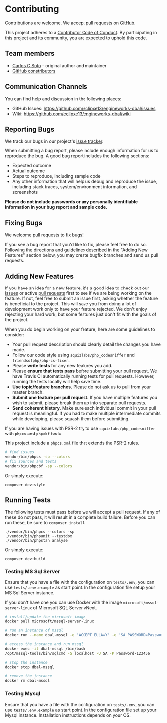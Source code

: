 # Contributing

Contributions are welcome. We accept pull requests on [GitHub](https://github.com/eclipxe13/engineworks-dbal).

This project adheres to a [Contributor Code of Conduct](https://github.com/eclipxe13/engineworks-dbal/blob/master/CODE_OF_CONDUCT.md).
By participating in this project and its community, you are expected to uphold this code.

## Team members

* [Carlos C Soto](https://github.com/eclipxe13) - original author and maintainer
* [GitHub constributors](https://github.com/eclipxe13/engineworks-dbal/graphs/contributors)

## Communication Channels

You can find help and discussion in the following places:

* GitHub Issues: <https://github.com/eclipxe13/engineworks-dbal/issues>
* Wiki: <https://github.com/eclipxe13/engineworks-dbal/wiki>

## Reporting Bugs

We track our bugs in our project's [issue tracker](https://github.com/eclipxe13/engineworks-dbal/issues).

When submitting a bug report, please include enough information for us to reproduce the bug. A good bug report includes the following sections:

* Expected outcome
* Actual outcome
* Steps to reproduce, including sample code
* Any other information that will help us debug and reproduce the issue, including stack traces, system/environment information, and screenshots

**Please do not include passwords or any personally identifiable information in your bug report and sample code.**

## Fixing Bugs

We welcome pull requests to fix bugs!

If you see a bug report that you'd like to fix, please feel free to do so. Following the directions and guidelines described in the "Adding New Features" section below, you may create bugfix branches and send us pull requests.

## Adding New Features

If you have an idea for a new feature, it's a good idea to check out our
[issues](https://github.com/eclipxe13/engineworks-dbal/issues) or active
[pull requests](https://github.com/eclipxe13/engineworks-dbal/pulls)
first to see if we are being working on the feature.
If not, feel free to submit an issue first, asking whether the feature is beneficial to the project.
This will save you from doing a lot of development work only to have your feature rejected.
We don't enjoy rejecting your hard work, but some features just don't fit with the goals of the project.

When you do begin working on your feature, here are some guidelines to consider:

* Your pull request description should clearly detail the changes you have made.
* Follow our code style using `squizlabs/php_codesniffer` and `friendsofphp/php-cs-fixer`.
* Please **write tests** for any new features you add.
* Please **ensure that tests pass** before submitting your pull request. We have Travis CI automatically running tests for pull requests. However, running the tests locally will help save time.
* **Use topic/feature branches.** Please do not ask us to pull from your master branch.
* **Submit one feature per pull request.** If you have multiple features you wish to submit, please break them up into separate pull requests.
* **Send coherent history**. Make sure each individual commit in your pull request is meaningful. If you had to make multiple intermediate commits while developing, please squash them before submitting.

If you are having issues with PSR-2 try to use `squizlabs/php_codesniffer` with `phpcs` and `phpcbf` tools

This project include a `phpcs.xml` file that extends the PSR-2 rules.

```bash
# find issues
vendor/bin/phpcs -sp --colors
# fix sources and tests
vendor/bin/phpcbf -sp --colors
```

Or simply execute:

```
composer dev:style
```

## Running Tests

The following tests must pass before we will accept a pull request. If any of these do not pass,
it will result in a complete build failure. Before you can run these, be sure to `composer install`.

```
./vendor/bin/phpcs --colors -sp
./vendor/bin/phpunit --testdox
./vendor/bin/phpstan analyse
```

Or simply execute:

```
composer dev:build
```

### Testing MS Sql Server

Ensure that you have a file with the configuration on `tests/.env`, you can use `tests/.env.example` as start point.
In the configuration file setup your MS Sql Server instance.

If you don't have one you can use Docker with the image `microsoft/mssql-server-linux` of Microsoft SQL Server vNext.

```bash
# install/update the microsoft image
docker pull microsoft/mssql-server-linux

# run an instance of mssql
docker run --name dbal-mssql -e 'ACCEPT_EULA=Y' -e 'SA_PASSWORD=Password-123456' -p 1433:1433 -d microsoft/mssql-server-linux

# access the instance and run mssql
docker exec -it dbal-mssql /bin/bash
/opt/mssql-tools/bin/sqlcmd -S localhost -U SA -P Password-123456

# stop the instance
docker stop dbal-mssql

# remove the instance 
docker rm dbal-mssql
```

### Testing Mysql

Ensure that you have a file with the configuration on `tests/.env`, you can use `tests/.env.example` as start point.
In the configuration file set up your Mysql instance. Installation instructions depends on your OS.
